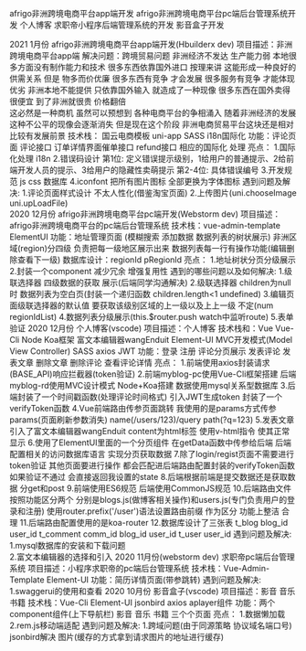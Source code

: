 afrigo非洲跨境电商平台app端开发
afrigo非洲跨境电商平台pc端后台管理系统开发
个人博客
求职帝小程序后端管理系统的开发
影音盒子开发

2021 1月份
afrigo非洲跨境电商平台app端开发(Hbuilderx dev)
    项目描述：非洲跨境电商平台app端 
    解决问题：跨境贸易问题 非洲经济不发达 生产能力弱
            本地很多方面没有制作能力和技术 
            很多东西依靠国外进口
            按理来讲 这能形成一种良好的供需关系
            但是 物多而价优廉 很多东西有竞争
            才会发展 很多服务有竞争 才能体现优劣
            非洲本地不能提供 只依靠国外输入
            就造成了一种现像 很多东西在国外卖得很便宜
            到了非洲就很贵 价格翻倍   
            这必然是一种商机 虽然可以预想到
            各种电商平台的争相涌入
            随着非洲经济的发展
            这种不公平的现像会逐渐消失
            但是现在这个阶段
            非洲电商贸易平台这块还是相对比较有发展前景
    技术栈：
        国云电商模板 uni-app SASS i18n国际化
    功能：评论页面 评论接口 订单详情界面催单接口 refund接口 相应的国际化 处理
    亮点：
        1.国际化处理 i18n
        2.错误码设计
            第1位: 定义错误提示级别，1给用户的普通提示、2给前端开发人员的提示、3给用户的隐藏性卖萌提示
                第2-4位: 具体错误编号
        3.开发规范 js css 数据库
        4.iconfont 把所有图片图标 全部更换为字体图标
    遇到问题及解决:
        1.评论页面样式设计 不太人性化(借鉴淘宝页面)
        2.上传图片(uni.chooseImage uni.upLoadFile)                         
2020 12月份
afrigo非洲跨境电商平台pc端开发(Webstorm dev)
    项目描述：afrigo非洲跨境电商平台的pc端后台管理系统
    技术栈：vue-admin-template  ElementUI 
    功能：地址管理页面 (模糊搜索 添加数据 数据列表的树状展示)
            非洲区域(region)分四级 负责把每一级地区展示出来
                数据列表每一行有操作功能(编辑删除查看下一级)
            数据库设计：regionId pRegionId
    亮点：
        1.地址树状分页分级展示
        2.封装一个component 减少冗余 增强复用性
    遇到的哪些问题以及如何解决:
        1.级联选择器 四级数据的获取 展示(后端同学沟通解决)
        2.级联选择器 children为null时 数据列表为空白页(封装一个递归函数 children.length<1 undefined)
        3.编辑页面级联选择器的默认值 要获取该级别区域的上一级以及上上一级 不定(num regionIdList)
        4.数据列表分级展示(this.$router.push watch中监听route)
        5.表单验证
2020 12月份
个人博客(vscode)
    项目描述：个人博客
    技术栈和：Vue Vue-Cli Node Koa框架 富文本编辑器wangEnduit 
                   Element-UI  MVC开发模式(Model View Controller) SASS
                    axios JWT
    功能：登录 注册 评论分页展示 发表评论 发表文章 删除文章 删除评论 查看评论详情
    亮点：
        1.前端使用axios封装请求(BASE_API)响应拦截器(token验证)
        2.前端myblog-pc使用Vue-Cli框架搭建 后端myblog-rd使用MVC设计模式 Node+Koa搭建 数据使用mysql关系型数据库
        3.后端封装了一个时间戳函数(处理评论时间格式) 引入JWT生成token 封装了一个verifyToken函数
        4.Vue前端路由传参页面跳转 我使用的是params方式传参 
            params(页面刷新参数消失) name(/users/123)/query path(?q=123)
        5.发表文章引入了富文本编辑器wangEnduit content为html标签 使用v-html指令 使其正常显示
        6.使用了ElementUI里面的一个分页组件 在getData函数中传参给后端 后端配置相关的访问数据库语言 实现分页获取数据
        7.除了login/regist页面不需要进行token验证 其他页面要进行操作 都会匹配进后端路由配置封装的verifyToken函数 
        如果验证不通过 会直接返回我设置的state 
        8.后端根据前端是提交数据还是获取数据 分get和post
        9.前端使用ES6规范 后端使用CommonJS规范
        10.后端路由文件按照功能区分两个 分别是blogs.js(做博客相关操作)和users.js(专门负责用户的登录和注册)
        使用router.prefix('/user')语法设置路由前缀 作为区分 功能上整洁 合理
        11.后端路由配置使用的是koa-router
        12.数据库设计了三张表
            t_blog      blog_id user_id 
            t_comment   comm_id blog_id user_id
            t_user      user_id
    遇到问题及解决:
        1.mysql数据库的安装和下载问题               
        2.富文本编辑器的选择和引入 
2020 11月份(webstorm dev)
求职帝pc端后台管理系统
    项目描述：小程序求职帝的pc端后台管理系统
    技术栈：Vue-Admin-Template Element-UI
    功能：简历详情页面(带参跳转)
    遇到问题及解决:
        1.swaggerui的使用和查看
2020 10月份
影音盒子(vscode)
    项目描述：影音 音乐 书籍
    技术栈：Vue-Cli Element-UI jsonbird axios aplayer组件
    功能：两个component组件(上下导航栏) 影音 音乐 书籍 三个个页面
    亮点：
        1.数据懒加载
        2.rem.js移动端适配
    遇到问题及解决:
        1.跨域问题(由于同源策略 协议域名端口号) jsonbird解决 图片(缓存的方式拿到请求图片的地址进行缓存)